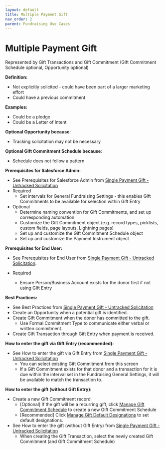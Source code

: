 ```yaml
---
layout: default
title: Multiple Payment Gift
nav_order: 2
parent: Fundraising Use Cases
---
```


# Multiple Payment Gift

Represented by Gift Transactions and Gift Commitment (Gift Commitment Schedule optional, Opportunity optional)

**Definition:**

* Not explicitly solicited - could have been part of a larger marketing effort
* Could have a previous commitment

**Examples:**

* Could be a pledge
* Could be a Letter of Intent

**Optional Opportunity because**:

* Tracking solicitation may not be necessary

**Optional Gift Commitment Schedule because**:



* Schedule does not follow a pattern

**Prerequisites for Salesforce Admin:**



* See Prerequisites for Salesforce Admin from [Single Payment Gift - Untracked Solicitation](use-cases-single-payment-gift-untracked-solicitation.md)
* Required
    * Set intervals for General Fundraising Settings - this enables Gift Commitments to be available for selection within Gift Entry
* Optional
    * Determine naming convention for Gift Commitments, and set up corresponding automation
    * Customize the Gift Commitment object (e.g. record types, picklists, custom fields, page layouts, Lightning pages)
    * Set up and customize the Gift Commitment Schedule object
    * Set up and customize the Payment Instrument object

**Prerequisites for End User:**



* See Prerequisites for End User from [Single Payment Gift - Untracked Solicitation](use-cases-single-payment-gift-untracked-solicitation.md).

* Required
    * Ensure Person/Business Account exists for the donor first if not using GIft Entry

**Best Practices:**



* See Best Practices from [Single Payment Gift - Untracked Solicitation](use-cases-single-payment-gift-untracked-solicitation.md)
* Create an Opportunity when a potential gift is identified.
* Create Gift Commitment when the donor has committed to the gift.
    * Use Formal Commitment Type to communicate either verbal or written commitment.
* Create Gift Transaction through Gift Entry when payment is received.

**How to enter the gift via Gift Entry (recommended):**



* See How to enter the gift via Gift Entry from [Single Payment Gift - Untracked Solicitation](use-cases-single-payment-gift-untracked-solicitation.md)
    * You can select existing Gift Commitment from this screen
    * If a Gift Commitment exists for that donor and a transaction for it is due within the interval set in the Fundraising General Settings, it will be available to match the transaction to.

**How to enter the gift (without Gift Entry):**



* Create a new Gift Commitment record
    * [Optional] If the gift will be a recurring gift, click [Manage Gift Commitment Schedule](https://help.salesforce.com/s/articleView?id=sfdo.NPC_FR_Schedule_Gift_Commitments.htm&type=5) to create a new Gift Commitment Schedule
    * [Recommended] Click [Manage Gift Default Designations](https://help.salesforce.com/s/articleView?id=sfdo.NPC_FR_Manage_Gift_Default_Designations_Gift_Commitment.htm&type=5) to set default designations.
* See How to enter the gift (without Gift Entry) from [Single Payment Gift - Untracked Solicitation](use-cases-single-payment-gift-untracked-solicitation.md)
    * When creating the Gift Transaction, select the newly created Gift Commitment (and Gift Commitment Schedule)
